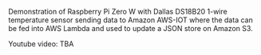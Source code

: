 Demonstration of Raspberry Pi Zero W with Dallas DS18B20 1-wire temperature sensor sending data
to Amazon AWS-IOT where the data can be fed into AWS Lambda and used to update a JSON store on 
Amazon S3.

Youtube video:  TBA


